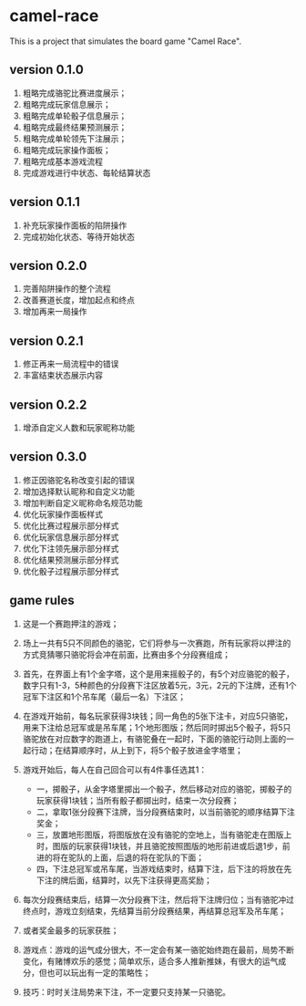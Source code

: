 # camel-race
This is a project that simulates the board game "Camel Race".

## version 0.1.0

1. 粗略完成骆驼比赛进度展示；
2. 粗略完成玩家信息展示；
3. 粗略完成单轮骰子信息展示；
4. 粗略完成最终结果预测展示；
5. 粗略完成单轮领先下注展示；
6. 粗略完成玩家操作面板；
7. 粗略完成基本游戏流程
8. 完成游戏进行中状态、每轮结算状态

## version 0.1.1

1. 补充玩家操作面板的陷阱操作
2. 完成初始化状态、等待开始状态

## version 0.2.0

1. 完善陷阱操作的整个流程
2. 改善赛道长度，增加起点和终点
3. 增加再来一局操作

## version 0.2.1

1. 修正再来一局流程中的错误
2. 丰富结束状态展示内容

## version 0.2.2

1. 增添自定义人数和玩家昵称功能

## version 0.3.0

1. 修正因骆驼名称改变引起的错误
2. 增加选择默认昵称和自定义功能
3. 增加判断自定义昵称命名规范功能
4. 优化玩家操作面板样式
5. 优化比赛过程展示部分样式
6. 优化玩家信息展示部分样式
7. 优化下注领先展示部分样式
8. 优化结果预测展示部分样式
9. 优化骰子过程展示部分样式



## game rules

1. 这是一个赛跑押注的游戏；

2. 场上一共有5只不同颜色的骆驼，它们将参与一次赛跑，所有玩家将以押注的方式竞猜哪只骆驼将会冲在前面，比赛由多个分段赛组成；

3. 首先，在界面上有1个金字塔，这个是用来摇骰子的，有5个对应骆驼的骰子，数字只有1-3，5种颜色的分段赛下注区放着5元，3元，2元的下注牌，还有1个冠军下注区和1个吊车尾（最后一名）下注区；

4. 在游戏开始前，每名玩家获得3块钱；同一角色的5张下注卡，对应5只骆驼，用来下注给总冠军或是吊车尾；1个地形图版；然后同时掷出5个骰子，将5只骆驼放在对应数字的跑道上，有骆驼叠在一起时，下面的骆驼行动则上面的一起行动；在结算顺序时，从上到下，将5个骰子放进金字塔里；

5. 游戏开始后，每人在自己回合可以有4件事任选其1：
   - 一，掷骰子，从金字塔里掷出一个骰子，然后移动对应的骆驼，掷骰子的玩家获得1块钱；当所有骰子都掷出时，结束一次分段赛；
   - 二，拿取1张分段赛下注牌，当分段赛结束时，以当前骆驼的顺序结算下注奖金；
   - 三，放置地形图版，将图版放在没有骆驼的空地上，当有骆驼走在图版上时，图版的玩家获得1块钱，并且骆驼按照图版的地形前进或后退1步，前进的将在驼队的上面，后退的将在驼队的下面；
   - 四，下注总冠军或吊车尾，当游戏结束时，结算下注，后下注的将放在先下注的牌后面，结算时，以先下注获得更高奖励；

6. 每次分段赛结束后，结算一次分段赛下注，然后将下注牌归位；当有骆驼冲过终点时，游戏立刻结束，先结算当前分段赛结果，再结算总冠军及吊车尾；

7. 或者奖金最多的玩家获胜；

8. 游戏点：游戏的运气成分很大，不一定会有某一骆驼始终跑在最前，局势不断变化，有赌博欢乐的感觉；简单欢乐，适合多人推新推妹，有很大的运气成分，但也可以玩出有一定的策略性；

9. 技巧：时时关注局势来下注，不一定要只支持某一只骆驼。